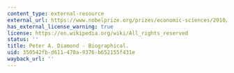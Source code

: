 ```yaml
---
content_type: external-resource
external_url: https://www.nobelprize.org/prizes/economic-sciences/2010/diamond/facts/
has_external_license_warning: true
license: https://en.wikipedia.org/wiki/All_rights_reserved
status: ''
title: Peter A. Diamond - Biographical.
uid: 350542fb-d611-470a-9376-b652155f431e
wayback_url: ''
---
```

